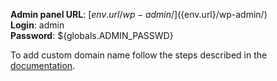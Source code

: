 **Admin panel URL**: [${env.url}/wp-admin/](${env.url}/wp-admin/)  
**Login**: admin  
**Password**: ${globals.ADMIN_PASSWD}  

To add custom domain name follow the steps described in the [documentation](http://docs.jelastic.com/custom-domains).
